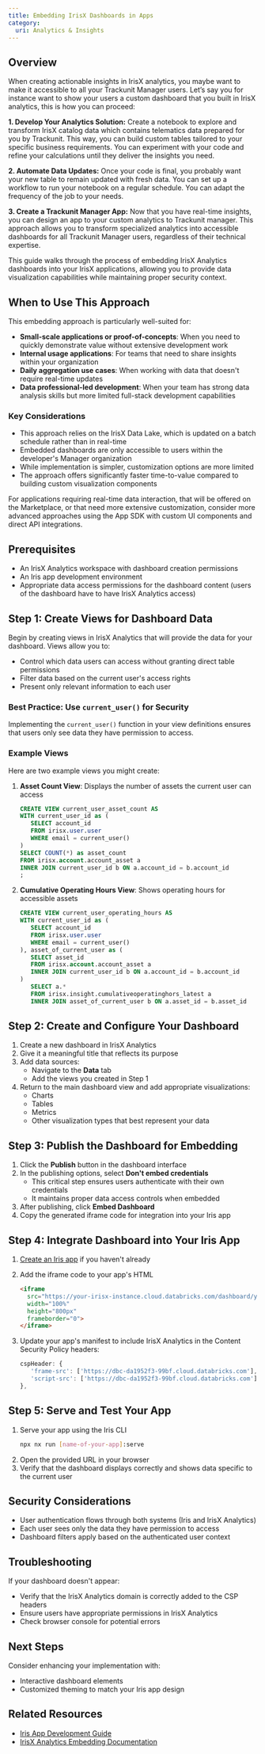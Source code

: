 ```yaml
---
title: Embedding IrisX Dashboards in Apps
category:
  uri: Analytics & Insights
---
```


## Overview

When creating actionable insights in IrisX analytics, you maybe want to make it accessible to all your Trackunit Manager users. Let’s say you for instance want to show your users a custom dashboard that you built in IrisX analytics, this is how you can proceed:

**1. Develop Your Analytics Solution:** Create a notebook to explore and transform IrisX catalog data which contains telematics data prepared for you by Trackunit. This way, you can build custom tables tailored to your specific business requirements. You can experiment with your code and refine your calculations until they deliver the insights you need.

**2. Automate Data Updates:** Once your code is final, you probably want your new table to remain updated with fresh data. You can set up a workflow to run your notebook on a regular schedule. You can adapt the frequency of the job to your needs.

**3. Create a Trackunit Manager App:** Now that you have real-time insights, you can design an app to your custom analytics to Trackunit manager. This approach allows you to transform specialized analytics into accessible dashboards for all Trackunit Manager users, regardless of their technical expertise.

This guide walks through the process of embedding IrisX Analytics dashboards into your IrisX applications, allowing you to provide data visualization capabilities while maintaining proper security context.

## When to Use This Approach

This embedding approach is particularly well-suited for:

- **Small-scale applications or proof-of-concepts**: When you need to quickly demonstrate value without extensive development work
- **Internal usage applications**: For teams that need to share insights within your organization
- **Daily aggregation use cases**: When working with data that doesn't require real-time updates
- **Data professional-led development**: When your team has strong data analysis skills but more limited full-stack development capabilities

### Key Considerations

- This approach relies on the IrisX Data Lake, which is updated on a batch schedule rather than in real-time
- Embedded dashboards are only accessible to users within the developer's Manager organization
- While implementation is simpler, customization options are more limited
- The approach offers significantly faster time-to-value compared to building custom visualization components

For applications requiring real-time data interaction, that will be offered on the Marketplace, or that need more extensive customization, consider more advanced approaches using the App SDK with custom UI components and direct API integrations.

## Prerequisites

- An IrisX Analytics workspace with dashboard creation permissions
- An Iris app development environment
- Appropriate data access permissions for the dashboard content (users of the dashboard have to have IrisX Analytics access)

## Step 1: Create Views for Dashboard Data

Begin by creating views in IrisX Analytics that will provide the data for your dashboard. Views allow you to:

- Control which data users can access without granting direct table permissions
- Filter data based on the current user's access rights
- Present only relevant information to each user

### Best Practice: Use `current_user()` for Security

Implementing the `current_user()` function in your view definitions ensures that users only see data they have permission to access.

### Example Views

Here are two example views you might create:

1. **Asset Count View**: Displays the number of assets the current user can access
   ```sql
   CREATE VIEW current_user_asset_count AS
   WITH current_user_id as (
      SELECT account_id
      FROM irisx.user.user
      WHERE email = current_user()
   )
   SELECT COUNT(*) as asset_count
   FROM irisx.account.account_asset a
   INNER JOIN current_user_id b ON a.account_id = b.account_id
   ;
   ```

2. **Cumulative Operating Hours View**: Shows operating hours for accessible assets
   ```sql
   CREATE VIEW current_user_operating_hours AS
   WITH current_user_id as (
      SELECT account_id
      FROM irisx.user.user
      WHERE email = current_user()
   ), asset_of_current_user as (
      SELECT asset_id
      FROM irisx.account.account_asset a
      INNER JOIN current_user_id b ON a.account_id = b.account_id
   )
      SELECT a.*
      FROM irisx.insight.cumulativeoperatinghors_latest a
      INNER JOIN asset_of_current_user b ON a.asset_id = b.asset_id
   ```

## Step 2: Create and Configure Your Dashboard

1. Create a new dashboard in IrisX Analytics
2. Give it a meaningful title that reflects its purpose
3. Add data sources:
   - Navigate to the **Data** tab
   - Add the views you created in Step 1
4. Return to the main dashboard view and add appropriate visualizations:
   - Charts
   - Tables
   - Metrics
   - Other visualization types that best represent your data

## Step 3: Publish the Dashboard for Embedding

1. Click the **Publish** button in the dashboard interface
2. In the publishing options, select **Don't embed credentials**
   - This critical step ensures users authenticate with their own credentials
   - It maintains proper data access controls when embedded
3. After publishing, click **Embed Dashboard**
4. Copy the generated iframe code for integration into your Iris app

## Step 4: Integrate Dashboard into Your Iris App

1. [Create an Iris app](https://developers.trackunit.com/docs/getting-started) if you haven't already
2. Add the iframe code to your app's HTML
   ```html
   <iframe
     src="https://your-irisx-instance.cloud.databricks.com/dashboard/your-irisx-analytics-id"
     width="100%"
     height="800px"
     frameborder="0">
   </iframe>
   ```

3. Update your app's manifest to include IrisX Analytics in the Content Security Policy headers:
   ```ts
   cspHeader: {
      'frame-src': ['https://dbc-da1952f3-99bf.cloud.databricks.com'],
      'script-src': ['https://dbc-da1952f3-99bf.cloud.databricks.com'],
   },
   ```

## Step 5: Serve and Test Your App

1. Serve your app using the Iris CLI
   ```bash
   npx nx run [name-of-your-app]:serve
   ```
2. Open the provided URL in your browser
3. Verify that the dashboard displays correctly and shows data specific to the current user

## Security Considerations

- User authentication flows through both systems (Iris and IrisX Analytics)
- Each user sees only the data they have permission to access
- Dashboard filters apply based on the authenticated user context

## Troubleshooting

If your dashboard doesn't appear:
- Verify that the IrisX Analytics domain is correctly added to the CSP headers
- Ensure users have appropriate permissions in IrisX Analytics
- Check browser console for potential errors

## Next Steps

Consider enhancing your implementation with:
- Interactive dashboard elements
- Customized theming to match your Iris app design

## Related Resources

- [Iris App Development Guide](https://developers.trackunit.com/docs/getting-started)
- [IrisX Analytics Embedding Documentation](https://docs.databricks.com/dashboards/embedding.html)
